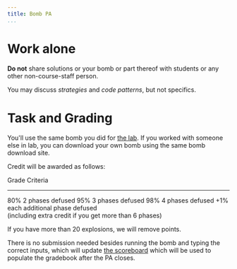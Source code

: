 ```yaml
---
title: Bomb PA
...
```


# Work alone

**Do not** share solutions or your bomb or part thereof with students or any other non-course-staff person.

You may discuss *strategies* and *code patterns*, but not specifics.

# Task and Grading

You'll use the same bomb you did for [the lab](lab06-bomb.html). If you worked with someone else in lab, you can download your own bomb using the same bomb download site.

Credit will be awarded as follows:

Grade       Criteria
---------   ---------------
80%         2 phases defused
95%         3 phases defused
98%         4 phases defused
+1%         each additional phase defused<br/>(including extra credit if you get more than 6 phases)

If you have more than 20 explosions, we will remove points.

There is no submission needed besides running the bomb and typing the correct inputs, which will update [the scoreboard](http://kytos.cs.virginia.edu:12506/scoreboard) which will be used to populate the gradebook after the PA closes.
